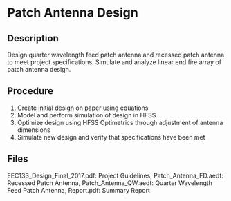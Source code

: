 # Patch Antenna Design

## Description
Design quarter wavelength feed patch antenna and recessed patch antenna to meet project specifications.  Simulate and analyze linear end fire array of patch antenna design.

## Procedure
1)	Create initial design on paper using equations
2)	Model and perform simulation of design in HFSS
3)	Optimize design using HFSS Optimetrics through adjustment of  antenna dimensions
4)	Simulate new design and verify that specifications have been met

## Files
EEC133_Design_Final_2017.pdf: Project Guidelines, Patch_Antenna_FD.aedt: Recessed Patch Antenna, Patch_Antenna_QW.aedt: Quarter Wavelength Feed Patch Antenna, Report.pdf: Summary Report